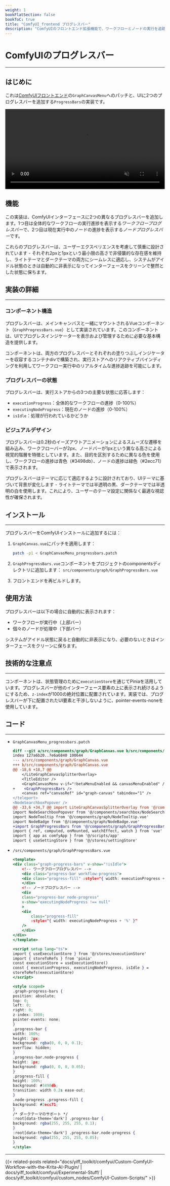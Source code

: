 ```yaml
---
weight: 1
bookFlatSection: false
bookToC: true
title: "ComfyUI_frontend プログレスバー"
description: "ComfyUIのフロントエンド拡張機能で、ワークフローとノードの実行を追跡する2つのスタイリッシュなプログレスバーを追加します。バーは最小限の高さと自動テーマ適応を備え、処理中にリアルタイムの視覚的フィードバックを提供する非侵襲的なデザインになっています。"
---
```


<!--markdownlint-disable MD025 MD033 MD038 -->

# ComfyUIのプログレスバー

---

## はじめに

これは[ComfyUIフロントエンド](https://github.com/Comfy-Org/ComfyUI_frontend)の`GraphCanvasMenu`へのパッチと、UIに2つのプログレスバーを追加する`ProgressBars`の実装です。

<div style="text-align: center;">
    <video style="width: 100%;" autoplay loop muted playsinline>
        <source src="https://huggingface.co/k4d3/yiff_toolkit6/resolve/main/static/comfyui/progressbars.mp4" type="video/mp4">
        お使いのブラウザはビデオタグをサポートしていません。
    </video>
</div>

## 機能

この実装は、ComfyUIインターフェースに2つの異なるプログレスバーを追加します。1つ目は全体的なワークフローの実行進捗を表示する*ワークフロープログレスバー*で、2つ目は現在実行中のノードの進捗を表示する*ノードプログレスバー*です。

これらのプログレスバーは、ユーザーエクスペリエンスを考慮して慎重に設計されています - それぞれ2pxと1pxという最小限の高さで非侵襲的な存在感を維持し、ライトテーマとダークテーマの両方にシームレスに適応し、システムがアイドル状態のときは自動的に非表示になってインターフェースをクリーンで整然とした状態に保ちます。

## 実装の詳細

---

### コンポーネント構造

プログレスバーは、メインキャンバスと一緒にマウントされるVueコンポーネント（`GraphProgressBars.vue`）として実装されています。このコンポーネントは、UIでプログレスインジケーターを表示および管理するために必要な基本構造を提供します。

コンポーネントは、両方のプログレスバーとそれぞれの塗りつぶしインジケーターを収容するコンテナdivで構築され、実行ストアへのリアクティブバインディングを利用してワークフロー実行中のリアルタイムな進捗追跡を可能にします。

### プログレスバーの状態

プログレスバーは、実行ストアからの3つの主要な状態に応答します：

- `executionProgress`：全体的なワークフローの進捗（0-100%）
- `executingNodeProgress`：現在のノードの進捗（0-100%）
- `isIdle`：処理が行われているかどうか

### ビジュアルデザイン

プログレスバーは0.2秒のイーズアウトアニメーションによるスムーズな遷移を組み込み、ワークフローバーが2px、ノードバーが1pxという異なる高さによる視覚的階層を特徴としています。また、目的を区別するために異なる色を使用し、ワークフローの進捗は青色（#3498db）、ノードの進捗は緑色（#2ecc71）で表示されます。

プログレスバーはテーマに応じて適応するように設計されており、UIテーマに基づいて背景が変化します - ライトテーマでは半透明の黒、ダークテーマでは半透明の白を使用します。これにより、ユーザーのテーマ設定に関係なく最適な視認性が確保されます。

## インストール

---

プログレスバーをComfyUIインストールに追加するには：

1. `GraphCanvas.vue`にパッチを適用します：

    ```bash
    patch -p1 < GraphCanvasMenu_progressbars.patch
    ```

2. `GraphProgressBars.vue`コンポーネントをプロジェクトのcomponentsディレクトリに追加します：
`src/components/graph/GraphProgressBars.vue`

3. フロントエンドを再ビルドします。

## 使用方法

プログレスバーは以下の場合に自動的に表示されます：

- ワークフローが実行中（上部バー）
- 個々のノードが処理中（下部バー）

システムがアイドル状態に戻ると自動的に非表示になり、必要のないときはインターフェースをクリーンに保ちます。

## 技術的な注意点

---

コンポーネントは、状態管理のために`executionStore`を通じてPiniaを活用しています。プログレスバーが他のインターフェース要素の上に表示され続けるようにするため、`z-index`が1000の絶対位置に配置されています。実装では、プログレスバーが下に配置されたUI要素と干渉しないように、pointer-events-noneを使用しています。

## コード

---

- `GraphCanvasMenu_progressbars.patch`

    ```diff
    diff --git a/src/components/graph/GraphCanvas.vue b/src/components/graph/GraphCanvas.vue
    index 127a6b20..7e6a6840 100644
    --- a/src/components/graph/GraphCanvas.vue
    +++ b/src/components/graph/GraphCanvas.vue
    @@ -18,6 +18,7 @@
        </LiteGraphCanvasSplitterOverlay>
        <TitleEditor />
        <GraphCanvasMenu v-if="!betaMenuEnabled && canvasMenuEnabled" />
    +    <GraphProgressBars />
        <canvas ref="canvasRef" id="graph-canvas" tabindex="1" />
    </teleport>
    <NodeSearchboxPopover />
    @@ -33,6 +34,7 @@ import LiteGraphCanvasSplitterOverlay from '@/components/LiteGraphCanvasSplitter
    import NodeSearchboxPopover from '@/components/searchbox/NodeSearchBoxPopover.vue'
    import NodeTooltip from '@/components/graph/NodeTooltip.vue'
    import NodeBadge from '@/components/graph/NodeBadge.vue'
    +import GraphProgressBars from '@/components/graph/GraphProgressBars.vue'
    import { ref, computed, onMounted, watchEffect, watch } from 'vue'
    import { app as comfyApp } from '@/scripts/app'
    import { useSettingStore } from '@/stores/settingStore'
    ```

- `/src/components/graph/GraphProgressBars.vue`

    ```jsx
    <template>
    <div class="graph-progress-bars" v-show="!isIdle">
        <!-- ワークフロープログレスバー -->
        <div class="progress-bar workflow-progress">
        <div class="progress-fill" :style="{ width: executionProgress + '%' }" />
        </div>
        <!-- ノードプログレスバー -->
        <div
        class="progress-bar node-progress"
        v-show="executingNodeProgress !== null"
        >
        <div
            class="progress-fill"
            :style="{ width: executingNodeProgress + '%' }"
        />
        </div>
    </div>
    </template>

    <script setup lang="ts">
    import { useExecutionStore } from '@/stores/executionStore'
    import { storeToRefs } from 'pinia'
    const executionStore = useExecutionStore()
    const { executionProgress, executingNodeProgress, isIdle } =
    storeToRefs(executionStore)
    </script>

    <style scoped>
    .graph-progress-bars {
    position: absolute;
    top: 0;
    left: 0;
    right: 0;
    z-index: 1000;
    pointer-events: none;
    }
    .progress-bar {
    width: 100%;
    height: 2px;
    background: rgba(0, 0, 0, 0.1);
    overflow: hidden;
    }
    .progress-bar.node-progress {
    height: 1px;
    background: rgba(0, 0, 0, 0.05);
    }
    .progress-fill {
    height: 100%;
    background: #3498db;
    transition: width 0.2s ease-out;
    }
    .node-progress .progress-fill {
    background: #2ecc71;
    }
    /* ダークテーマのサポート */
    :root[data-theme='dark'] .progress-bar {
    background: rgba(255, 255, 255, 0.1);
    }
    :root[data-theme='dark'] .progress-bar.node-progress {
    background: rgba(255, 255, 255, 0.05);
    }
    </style>
    ```

---

<!--
HUGO_SEARCH_EXCLUDE_START
-->
{{< related-posts related="docs/yiff_toolkit/comfyui/Custom-ComfyUI-Workflow-with-the-Krita-AI-Plugin/ | docs/yiff_toolkit/comfyui/Experimental-Stuff/ | docs/yiff_toolkit/comfyui/custom_nodes/ComfyUI-Custom-Scripts/" >}}
<!--
HUGO_SEARCH_EXCLUDE_END
-->
